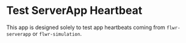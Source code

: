 # Test ServerApp Heartbeat

This app is designed solely to test app heartbeats coming from `flwr-serverapp` or `flwr-simulation`.
